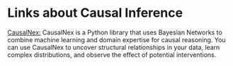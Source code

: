# Links about Causal Inference
[CausalNex:](https://causalnex.readthedocs.io/en/latest) CausalNex is a Python library that uses Bayesian Networks to combine machine learning and domain expertise for causal reasoning. You can use CausalNex to uncover structural relationships in your data, learn complex distributions, and observe the effect of potential interventions.


